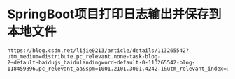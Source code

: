 # SpringBoot项目打印日志输出并保存到本地文件
    https://blog.csdn.net/lijie0213/article/details/113265542?utm_medium=distribute.pc_relevant.none-task-blog-2~default~baidujs_baidulandingword~default-0-113265542-blog-118459896.pc_relevant_aa&spm=1001.2101.3001.4242.1&utm_relevant_index=3
